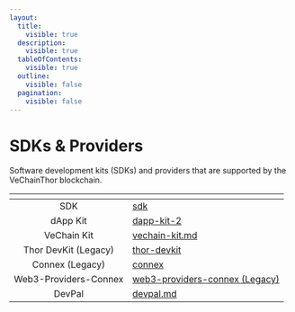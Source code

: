 ```yaml
---
layout:
  title:
    visible: true
  description:
    visible: true
  tableOfContents:
    visible: true
  outline:
    visible: false
  pagination:
    visible: false
---
```


# SDKs & Providers

Software development kits (SDKs) and providers that are supported by the VeChainThor blockchain.

<table data-view="cards"><thead><tr><th align="center"></th><th data-hidden data-card-target data-type="content-ref"></th></tr></thead><tbody><tr><td align="center">SDK</td><td><a href="sdk/">sdk</a></td></tr><tr><td align="center">dApp Kit</td><td><a href="dapp-kit/dapp-kit-1/">dapp-kit-2</a></td></tr><tr><td align="center">VeChain Kit</td><td><a href="vechain-kit.md">vechain-kit.md</a></td></tr><tr><td align="center">Thor DevKit (Legacy)</td><td><a href="thor-devkit/">thor-devkit</a></td></tr><tr><td align="center">Connex (Legacy)</td><td><a href="connex/">connex</a></td></tr><tr><td align="center">Web3-Providers-Connex</td><td><a href="web3-providers-connex/">web3-providers-connex (Legacy)</a></td></tr><tr><td align="center">DevPal</td><td><a href="devpal.md">devpal.md</a></td></tr></tbody></table>
